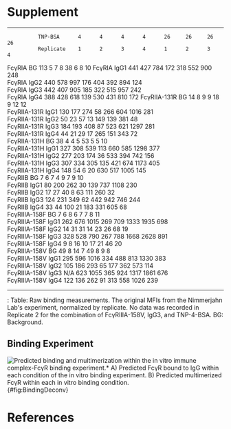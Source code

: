 # Supplement

-----------   ----------   ---    ---    ----   ----   ----   ----   ----   ----
              TNP-BSA      4      4      4      4      26     26     26     26
              Replicate    1      2      3      4      1      2      3      4
FcγRIA        BG           113    5      7      8      38     6      8      10
FcγRIA        IgG1         441    427    784    172    318    552    900    248   
FcγRIA        IgG2         440    578    997    176    404    392    894    124   
FcγRIA        IgG3         442    407    905    185    322    515    957    242   
FcγRIA        IgG4         388    428    618    139    530    431    810    172
FcγRIIA-131R  BG           14     8      9      9      18     9      12     12   
FcγRIIA-131R  IgG1         130    177    274    58     266    604    1016   281   
FcγRIIA-131R  IgG2         50     23     57     13     149    139    381    48   
FcγRIIA-131R  IgG3         184    193    408    87     523    621    1297   281   
FcγRIIA-131R  IgG4         44     21     29     17     265    151    343    72   
FcγRIIA-131H  BG           38     4      4      5      53     5      5      10   
FcγRIIA-131H  IgG1         327    308    539    113    660    585    1298   377   
FcγRIIA-131H  IgG2         277    203    174    36     533    394    742    156   
FcγRIIA-131H  IgG3         307    334    305    135    421    674    1173   405   
FcγRIIA-131H  IgG4         148    54     6      20     630    517    1005   145   
FcγRIIB       BG           7      6      7      4      9      7      9      10   
FcγRIIB       IgG1         80     200    262    30     139    737    1108   230   
FcγRIIB       IgG2         17     27     40     8      63     111    260    32   
FcγRIIB       IgG3         124    231    349    62     442    942    746    244   
FcγRIIB       IgG4         33     44     100    21     183    331    605    68   
FcγRIIIA-158F BG           7      6      8      6      7      7      8      11   
FcγRIIIA-158F IgG1         262    676    1015   269    709    1333   1935   698   
FcγRIIIA-158F IgG2         14     31     31     14     23     26     68     19   
FcγRIIIA-158F IgG3         328    528    790    267    788    1668   2628   891   
FcγRIIIA-158F IgG4         9      8      16     10     17     21     46     20   
FcγRIIIA-158V BG           49     8      14     7      49     8      9      8   
FcγRIIIA-158V IgG1         295    596    1016   334    488    813    1330   383   
FcγRIIIA-158V IgG2         105    186    293    65     177    362    573    114   
FcγRIIIA-158V IgG3         N/A    623    1055   365    924    1317   1861   676   
FcγRIIIA-158V IgG4         122    136    262    91     313    558    1026   239   
-----------   ----------   ---    ---    ----   ----   ----   ----   ----   ----

  : Table: Raw binding measurements. The original MFIs from the Nimmerjahn Lab's experiment, normalized by replicate. No data was recorded in Replicate 2 for the combination of FcγRIIIA-158V, IgG3, and TNP-4-BSA. BG: Background.



## Binding Experiment

![**Predicted binding and multimerization within the *in vitro* immune complex-FcγR binding experiment.*** A) Predicted FcγR bound to IgG within each condition of the *in vitro* binding experiment. B) Predicted multimerized FcγR within each *in vitro* binding condition.](./Figures/FigureSS.svg){#fig:BindingDeconv}


# References

